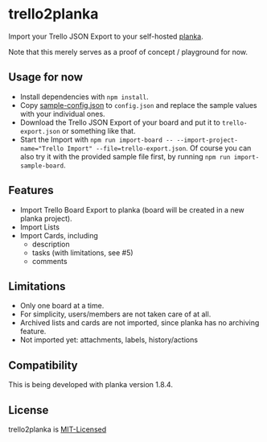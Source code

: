 # trello2planka

Import your Trello JSON Export to your self-hosted [planka](https://github.com/plankanban/planka).

Note that this merely serves as a proof of concept / playground for now. 

## Usage for now

* Install dependencies with `npm install`. 
* Copy [sample-config.json](sample-config.json) to `config.json` and replace the sample values with your individual ones.
* Download the Trello JSON Export of your board and put it to `trello-export.json` or something like that.
* Start the Import with `npm run import-board -- --import-project-name="Trello Import" --file=trello-export.json`. Of course you can also try it with the provided sample file first, by running `npm run import-sample-board`.

## Features

* Import Trello Board Export to planka (board will be created in a new planka project). 
* Import Lists
* Import Cards, including
  * description
  * tasks (with limitations, see #5)
  * comments


## Limitations

* Only one board at a time. 
* For simplicity, users/members are not taken care of at all. 
* Archived lists and cards are not imported, since planka has no archiving feature. 
* Not imported yet: attachments, labels, history/actions

## Compatibility

This is being developed with planka version 1.8.4.

## License

trello2planka is [MIT-Licensed](LICENSE)
